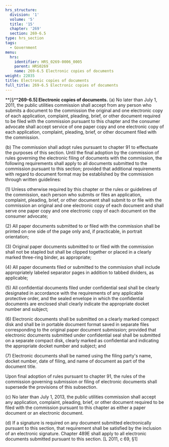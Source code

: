```yaml
---
hrs_structure:
  division: '1'
  volume: '5'
  title: '15'
  chapter: '269'
  section: 269-6.5
type: hrs_section
tags:
  - Government
menu:
  hrs:
    identifier: HRS_0269-0006_0005
    parent: HRS0269
    name: 269-6.5 Electronic copies of documents
weight: 22035
title: Electronic copies of documents
full_title: 269-6.5 Electronic copies of documents
---
```

**[§****269-6.5] Electronic copies of documents.** (a) No later than July 1, 2011, the public utilities commission shall accept from any person who submits a document to the commission the original and one electronic copy of each application, complaint, pleading, brief, or other document required to be filed with the commission pursuant to this chapter and the consumer advocate shall accept service of one paper copy and one electronic copy of each application, complaint, pleading, brief, or other document filed with the commission.

(b) The commission shall adopt rules pursuant to chapter 91 to effectuate the purposes of this section. Until the final adoption by the commission of rules governing the electronic filing of documents with the commission, the following requirements shall apply to all documents submitted to the commission pursuant to this section; provided that additional requirements with regard to document format may be established by the commission through written guidelines:

(1) Unless otherwise required by this chapter or the rules or guidelines of the commission, each person who submits or files an application, complaint, pleading, brief, or other document shall submit to or file with the commission an original and one electronic copy of each document and shall serve one paper copy and one electronic copy of each document on the consumer advocate;

(2) All paper documents submitted to or filed with the commission shall be printed on one side of the page only and, if practicable, in portrait orientation;

(3) Original paper documents submitted to or filed with the commission shall not be stapled but shall be clipped together or placed in a clearly marked three-ring binder, as appropriate;

(4) All paper documents filed or submitted to the commission shall include appropriately labeled separator pages in addition to tabbed dividers, as applicable;

(5) All confidential documents filed under confidential seal shall be clearly designated in accordance with the requirements of any applicable protective order, and the sealed envelope in which the confidential documents are enclosed shall clearly indicate the appropriate docket number and subject;

(6) Electronic documents shall be submitted on a clearly marked compact disk and shall be in portable document format saved in separate files corresponding to the original paper document submission; provided that electronic documents submitted under confidential seal shall be submitted on a separate compact disk, clearly marked as confidential and indicating the appropriate docket number and subject; and

(7) Electronic documents shall be named using the filing party's name, docket number, date of filing, and name of document as part of the document title.

Upon final adoption of rules pursuant to chapter 91, the rules of the commission governing submission or filing of electronic documents shall supersede the provisions of this subsection.

(c) No later than July 1, 2013, the public utilities commission shall accept any application, complaint, pleading, brief, or other document required to be filed with the commission pursuant to this chapter as either a paper document or an electronic document.

(d) If a signature is required on any document submitted electronically pursuant to this section, that requirement shall be satisfied by the inclusion of an electronic signature. Chapter 489E shall apply to all electronic documents submitted pursuant to this section. [L 2011, c 69, §1]